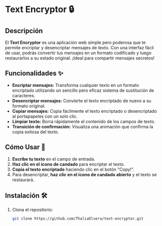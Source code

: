 # Text Encryptor 🔒

## Descripción

El **Text Encryptor** es una aplicación web simple pero poderosa que te permite encriptar y desencriptar mensajes de texto. Con una interfaz fácil de usar, podrás convertir tus mensajes en un formato codificado y luego restaurarlos a su estado original. ¡Ideal para compartir mensajes secretos!

## Funcionalidades ✨

- **Encriptar mensajes:** Transforma cualquier texto en un formato encriptado utilizando un sencillo pero eficaz sistema de sustitución de caracteres.
- **Desencriptar mensajes:** Convierte el texto encriptado de nuevo a su formato original.
- **Copiar mensajes:** Copia fácilmente el texto encriptado o desencriptado al portapapeles con un solo clic.
- **Limpiar texto:** Borra rápidamente el contenido de los campos de texto.
- **Transición de confirmación:** Visualiza una animación que confirma la copia exitosa del texto.

## Cómo Usar 🚀

1. **Escribe tu texto** en el campo de entrada.
2. **Haz clic en el ícono de candado** para encriptar el texto.
3. **Copia el texto encriptado** haciendo clic en el botón "Copy!".
4. Para desencriptar, **haz clic en el ícono de candado abierto** y el texto se restaurará.

## Instalación 🛠️

1. Clona el repositorio:
   ```bash
   git clone https://github.com/ThaliaOlvera/text-encryptor.git
   ```
